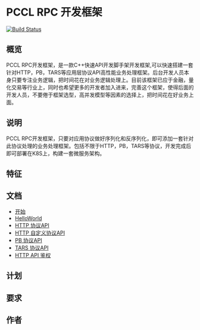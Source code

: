 # PCCL RPC 开发框架
[![Build Status](https://travis-ci.org/sewenew/redis-plus-plus.svg?branch=master)](https://app.travis-ci.com/github/AronProgram/pccl-rpc-framewok)

## 概览
PCCL RPC开发框架，是一款C++快速API开发脚手架开发框架,可以快速搭建一套针对HTTP，PB，TARS等应用层协议API高性能业务处理框架。后台开发人员本身只要专注业务逻辑，把时间花在对业务逻辑处理上。目前该框架已应于金融，量化交易等行业上，同时也希望更多的开发者加入进来，完善这个框架，使得后面的开发人员，不要倦于框架选型，高并发模型等因素的选择上，把时间花在好业务上面。

## 说明
PCCL RPC开发框架，只要对应用协议做好序列化和反序列化，即可添加一套针对此协议处理的业务处理框架。包括不限于HTTP，PB，TARS等协议，开发完成后即可部署在K8S上，构建一套微服务架构。

## 特征

## 文档
- [开始](#start)
- [HelloWorld](#helloworl)
- [HTTP 协议API](#http)
- [HTTP 自定义协议API](#http)
- [PB 协议API](#pb)
- [TARS 协议API](#tars)
- [HTTP API 鉴权](#auth)

## 计划


## 要求

## 作者
